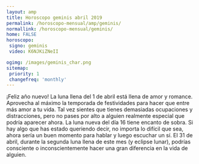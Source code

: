 ```yaml
---
layout: amp
title: Horoscopo geminis abril 2019 
permalink: /horoscopo-mensual/amp/geminis/
normallink: /horoscopo-mensual/geminis/
home: FALSE
horoscopo:
 signo: geminis
 video: K6NJKiZNeII

ogimg: /images/geminis_char.png
sitemap:
 priority: 1
 changefreq: 'monthly'
---
```



¡Feliz año nuevo! La luna llena del 1 de abril está llena de amor y romance. Aprovecha al máximo la temporada de festividades para hacer que entre más amor a tu vida. Tal vez sientes que tienes demasiadas ocupaciones y distracciones, pero no pases por alto a alguien realmente especial que podría aparecer ahora. La luna nueva del día 16 tiene encanto de sobra. Si hay algo que has estado queriendo decir, no importa lo difícil que sea, ahora sería un buen momento para hablar y luego escuchar un sí. El 31 de abril, durante la segunda luna llena de este mes (y eclipse lunar), podrías consciente o inconscientemente hacer una gran diferencia en la vida de alguien. 
